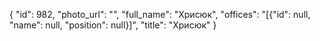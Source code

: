{
    "id": 982,
    "photo_url": "",
    "full_name": "Хрисюк",
    "offices": "[{\"id\": null, \"name\": null, \"position\": null}]",
    "title": "Хрисюк"
}